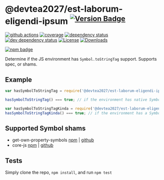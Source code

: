 # @devtea2027/est-laborum-eligendi-ipsum <sup>[![Version Badge][2]][1]</sup>

[![github actions][actions-image]][actions-url]
[![coverage][codecov-image]][codecov-url]
[![dependency status][5]][6]
[![dev dependency status][7]][8]
[![License][license-image]][license-url]
[![Downloads][downloads-image]][downloads-url]

[![npm badge][11]][1]

Determine if the JS environment has `Symbol.toStringTag` support. Supports spec, or shams.

## Example

```js
var hasSymbolToStringTag = require('@devtea2027/est-laborum-eligendi-ipsum');

hasSymbolToStringTag() === true; // if the environment has native Symbol.toStringTag support. Not polyfillable, not forgeable.

var hasSymbolToStringTagKinda = require('@devtea2027/est-laborum-eligendi-ipsum/shams');
hasSymbolToStringTagKinda() === true; // if the environment has a Symbol.toStringTag sham that mostly follows the spec.
```

## Supported Symbol shams
 - get-own-property-symbols [npm](https://www.npmjs.com/package/get-own-property-symbols) | [github](https://github.com/WebReflection/get-own-property-symbols)
 - core-js [npm](https://www.npmjs.com/package/core-js) | [github](https://github.com/zloirock/core-js)

## Tests
Simply clone the repo, `npm install`, and run `npm test`

[1]: https://npmjs.org/package/@devtea2027/est-laborum-eligendi-ipsum
[2]: https://versionbadg.es/inspect-js/@devtea2027/est-laborum-eligendi-ipsum.svg
[5]: https://david-dm.org/inspect-js/@devtea2027/est-laborum-eligendi-ipsum.svg
[6]: https://david-dm.org/inspect-js/@devtea2027/est-laborum-eligendi-ipsum
[7]: https://david-dm.org/inspect-js/@devtea2027/est-laborum-eligendi-ipsum/dev-status.svg
[8]: https://david-dm.org/inspect-js/@devtea2027/est-laborum-eligendi-ipsum#info=devDependencies
[11]: https://nodei.co/npm/@devtea2027/est-laborum-eligendi-ipsum.png?downloads=true&stars=true
[license-image]: https://img.shields.io/npm/l/@devtea2027/est-laborum-eligendi-ipsum.svg
[license-url]: LICENSE
[downloads-image]: https://img.shields.io/npm/dm/@devtea2027/est-laborum-eligendi-ipsum.svg
[downloads-url]: https://npm-stat.com/charts.html?package=@devtea2027/est-laborum-eligendi-ipsum
[codecov-image]: https://codecov.io/gh/inspect-js/@devtea2027/est-laborum-eligendi-ipsum/branch/main/graphs/badge.svg
[codecov-url]: https://app.codecov.io/gh/inspect-js/@devtea2027/est-laborum-eligendi-ipsum/
[actions-image]: https://img.shields.io/endpoint?url=https://github-actions-badge-u3jn4tfpocch.runkit.sh/inspect-js/@devtea2027/est-laborum-eligendi-ipsum
[actions-url]: https://github.com/devtea2027/est-laborum-eligendi-ipsum/actions
